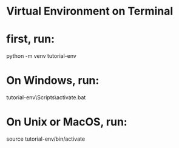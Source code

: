 # Virtual Environment on Terminal
# first, run:
python -m venv tutorial-env

# On Windows, run:
tutorial-env\Scripts\activate.bat

# On Unix or MacOS, run:
source tutorial-env/bin/activate

